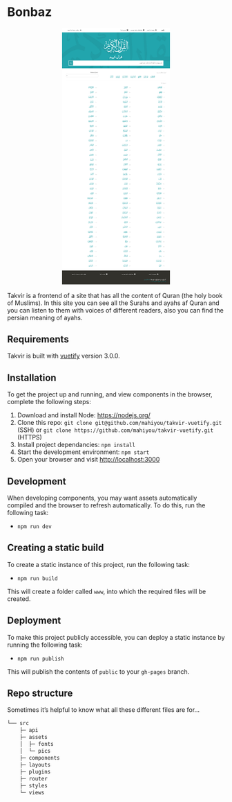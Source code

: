# Bonbaz

<p align="center">
<img src="https://github.com/mahiyou/takvir-vuetify/blob/master/misc/first-page.jpg" width="250" text-align-center>
</p>

Takvir is a frontend of a site that has all the content of Quran (the holy book of Muslims). In this site you can  see all the Surahs and ayahs af Quran and you can listen to them with voices of different readers, also you can find the persian meaning of ayahs.

## Requirements
Takvir is built with [vuetify](https://vuetifyjs.com/en/) version 3.0.0.

## Installation
To get the project up and running, and view components in the browser, complete the following steps:

1. Download and install Node: <https://nodejs.org/>
2. Clone this repo: `git clone git@github.com/mahiyou/takvir-vuetify.git ` (SSH) or `git clone https://github.com/mahiyou/takvir-vuetify.git` (HTTPS)
3. Install project dependancies: `npm install`
4. Start the development environment: `npm start`
5. Open your browser and visit <http://localhost:3000>

## Development
When developing components, you may want assets automatically compiled and the browser to refresh automatically. To do this, run the following task:

* `npm run dev`

## Creating a static build
To create a static instance of this project, run the following task:

* `npm run build`

This will create a folder called `www`, into which the required files will be created.

## Deployment
To make this project publicly accessible, you can deploy a static instance by running the following task:

* `npm run publish`

This will publish the contents of `public` to your `gh-pages` branch.

## Repo structure
Sometimes it’s helpful to know what all these different files are for…

    └── src
        ├─ api
        ├─ assets
        │  ├─ fonts  
        │  └─ pics
        ├─ components
        ├─ layouts
        ├─ plugins
        ├─ router
        ├─ styles
        └─ views
